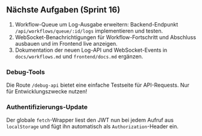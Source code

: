 ## Nächste Aufgaben (Sprint 16)
1. Workflow-Queue um Log-Ausgabe erweitern: Backend-Endpunkt `/api/workflows/queue/:id/logs` implementieren und testen.
2. WebSocket-Benachrichtigungen für Workflow-Fortschritt und Abschluss ausbauen und im Frontend live anzeigen.
3. Dokumentation der neuen Log-API und WebSocket-Events in `docs/workflows.md` und `frontend/docs.md` ergänzen.

### Debug-Tools
Die Route `/debug-api` bietet eine einfache Testseite für API-Requests.
Nur für Entwicklungszwecke nutzen!

### Authentifizierungs-Update
Der globale `fetch`-Wrapper liest den JWT nun bei jedem Aufruf aus
`localStorage` und fügt ihn automatisch als `Authorization`-Header ein.
